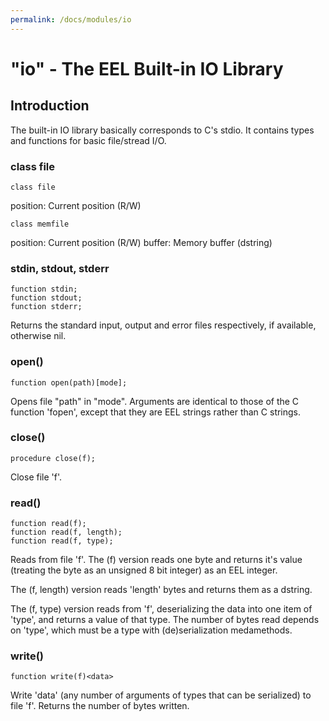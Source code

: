 ```yaml
---
permalink: /docs/modules/io
---
```


"io" - The EEL Built-in IO Library
==================================


Introduction
------------
The built-in IO library basically corresponds to C's stdio.
It contains types and functions for basic file/stread I/O.



### class file

	class file

position:	Current position (R/W)


	class memfile

position:	Current position (R/W)
buffer:		Memory buffer (dstring)



### stdin, stdout, stderr

	function stdin;
	function stdout;
	function stderr;

Returns the standard input, output and error files
respectively, if available, otherwise nil.



### open()

	function open(path)[mode];

Opens file "path" in "mode". Arguments are identical to those
of the C function 'fopen', except that they are EEL strings
rather than C strings.



### close()
	procedure close(f);

Close file 'f'.



### read()

	function read(f);
	function read(f, length);
	function read(f, type);

Reads from file 'f'. The (f) version reads one byte and
returns it's value (treating the byte as an unsigned 8 bit
integer) as an EEL integer.

The (f, length) version reads 'length' bytes and returns
them as a dstring.

The (f, type) version reads from 'f', deserializing the
data into one item of 'type', and returns a value of that
type. The number of bytes read depends on 'type', which must
be a type with (de)serialization medamethods.



### write()
	function write(f)<data>

Write 'data' (any number of arguments of types that can be
serialized) to file 'f'. Returns the number of bytes written.